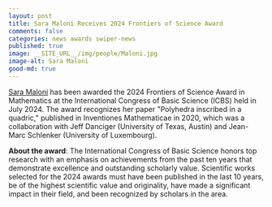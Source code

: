 ```yaml
---
layout: post
title: Sara Maloni Receives 2024 Frontiers of Science Award
comments: false
categories: news awards swiper-news
published: true
image: __SITE_URL__/img/people/Maloni.jpg
image-alt: Sara Maloni
good-md: true
---
```


[Sara Maloni]({{site.url}}/people/sm4cw/) has been awarded the 2024 Frontiers of Science Award in Mathematics at the International Congress of Basic Science (ICBS) held in July 2024. The award recognizes her paper "Polyhedra inscribed in a quadric," published in Inventiones Mathematicae in 2020, which was a collaboration with Jeff Danciger (University of Texas, Austin) and Jean-Marc Schlenker (University of Luxembourg).

<b>About the award</b>: The International Congress of Basic Science honors top research with an emphasis on achievements from the past ten years that demonstrate excellence and outstanding scholarly value. Scientific works selected for the 2024 awards must have been published in the last 10 years, be of the highest scientific value and originality, have made a significant impact in their field, and been recognized by scholars in the area.
